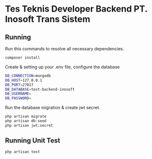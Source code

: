 # Tes Teknis Developer Backend PT. Inosoft Trans Sistem

## Running

Run this commands to resolve all necessary dependencies.

```sh
composer install
```

Create & setting up your .env file, configure the database
```sh
DB_CONNECTION=mongodb
DB_HOST=127.0.0.1
DB_PORT=27017
DB_DATABASE=test-backend-inosoft
DB_USERNAME=
DB_PASSWORD=
```

Run the database migration & create jwt secret.

```sh
php artisan migrate
php artisan db:seed
php artisan jwt:secret
```

## Running Unit Test
```sh
php artisan test
```